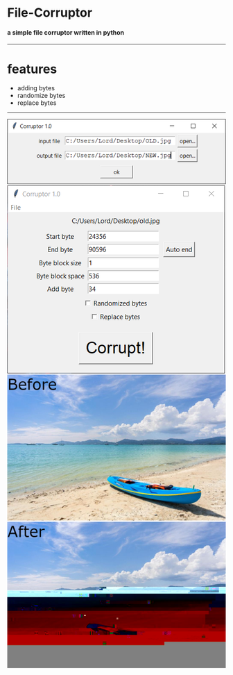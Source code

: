# File-Corruptor
#### a simple file corruptor written in python
---
# features
* adding bytes
* randomize bytes
* replace bytes
---
![img0](/screenshots/0.PNG)
![img1](/screenshots/1.PNG)
![imgOld](/screenshots/old.jpg)
![imgNew](/screenshots/new.jpg)
